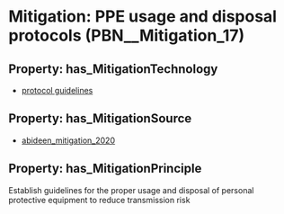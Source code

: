 # Mitigation: __PPE usage and disposal protocols__ (PBN__Mitigation_17)

## Property: has_MitigationTechnology

* [protocol guidelines](../Technology/PBN__Technology_2903)

## Property: has_MitigationSource

* [abideen_mitigation_2020](../Article/PBN__Article_200)

## Property: has_MitigationPrinciple

Establish guidelines for the proper usage and disposal of personal protective equipment to reduce transmission risk

